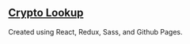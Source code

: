 ## [Crypto Lookup](www.louisgrif.github.io/cryptolookup)
Created using React, Redux, Sass, and Github Pages.
